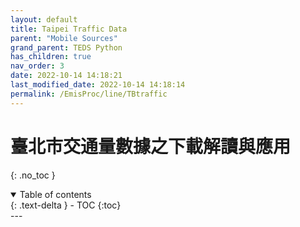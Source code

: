 ```yaml
---
layout: default
title: Taipei Traffic Data
parent: "Mobile Sources"
grand_parent: TEDS Python
has_children: true
nav_order: 3
date: 2022-10-14 14:18:21
last_modified_date: 2022-10-14 14:18:14
permalink: /EmisProc/line/TBtraffic
---
```


# 臺北市交通量數據之下載解讀與應用
{: .no_toc }

<details open markdown="block">
  <summary>
    Table of contents
  </summary>
  {: .text-delta }
- TOC
{:toc}
</details>
---
